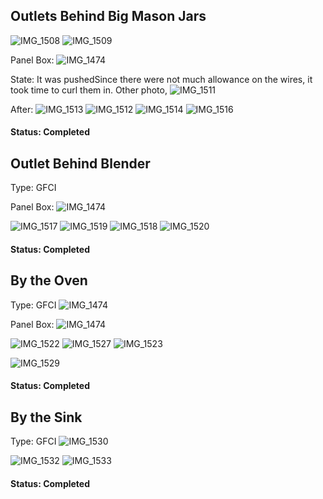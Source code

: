 


## Outlets Behind Big Mason Jars
![IMG_1508](https://github.com/United-Home/125-Frederick/assets/61100293/b2a781a4-b9fe-419d-832c-db100e02585f)
![IMG_1509](https://github.com/United-Home/125-Frederick/assets/61100293/1d672324-36a8-4704-b41a-5e827410f91b)

Panel Box:
![IMG_1474](https://github.com/United-Home/125-Frederick/assets/61100293/73bda54f-c50c-46b1-ab1c-555020423648)

State: It was pushedSince there were not much allowance on the wires, it took time to curl them in. Other photo,
![IMG_1511](https://github.com/United-Home/125-Frederick/assets/61100293/24b8964a-b18b-47a7-a984-f0f2646021b0)


After:
![IMG_1513](https://github.com/United-Home/125-Frederick/assets/61100293/b3a0cd8c-3d7a-4fef-83ce-c0036d15d6b8)
![IMG_1512](https://github.com/United-Home/125-Frederick/assets/61100293/f997213c-6d1f-49ac-9e83-7bf6e74cb8ca)
![IMG_1514](https://github.com/United-Home/125-Frederick/assets/61100293/76c91347-645f-4f56-ad53-f4aa39b64114)
![IMG_1516](https://github.com/United-Home/125-Frederick/assets/61100293/7dfc4f26-2659-4ca6-8843-9a6359cc8d75)


#### Status: Completed

## Outlet Behind Blender

Type: GFCI

Panel Box: ![IMG_1474](https://github.com/United-Home/125-Frederick/assets/61100293/a013acca-afdd-4752-a664-248ce66db947)

![IMG_1517](https://github.com/United-Home/125-Frederick/assets/61100293/099ca601-ae66-4ffa-adef-0f0f7fe96765)
![IMG_1519](https://github.com/United-Home/125-Frederick/assets/61100293/897276f0-256b-4d18-ad0b-bd82ea2c6778)
![IMG_1518](https://github.com/United-Home/125-Frederick/assets/61100293/8daff278-5e07-4f19-8da6-86d3781dd306)
![IMG_1520](https://github.com/United-Home/125-Frederick/assets/61100293/4d8719cc-4761-409b-8cdf-353c299db118)

#### Status: Completed

## By the Oven

Type: GFCI
![IMG_1474](https://github.com/United-Home/125-Frederick/assets/61100293/2974ef0d-bb2c-4fe1-bc82-6e0a6f8b11c4)

Panel Box:
![IMG_1474](https://github.com/United-Home/125-Frederick/assets/61100293/23aeaf11-76b6-4193-b464-3e699d65bccd)


![IMG_1522](https://github.com/United-Home/125-Frederick/assets/61100293/7a0eb49b-3435-4376-a68a-62f5c63e02ae)
![IMG_1527](https://github.com/United-Home/125-Frederick/assets/61100293/1b347904-f0e6-40ea-ab1a-c937dd75ca2e)
![IMG_1523](https://github.com/United-Home/125-Frederick/assets/61100293/5fe89531-25fb-4012-b1c1-3fc596150dc7)

![IMG_1529](https://github.com/United-Home/125-Frederick/assets/61100293/b6cd2e29-f0ba-4339-a145-24e92d0e20f4)

#### Status: Completed

## By the Sink

Type: GFCI
![IMG_1530](https://github.com/United-Home/125-Frederick/assets/61100293/199babeb-2b96-4c00-952c-d6ab8ccc32f5)

![IMG_1532](https://github.com/United-Home/125-Frederick/assets/61100293/c80a2cc9-14f8-4182-ba69-02ad42a02b67)
![IMG_1533](https://github.com/United-Home/125-Frederick/assets/61100293/99850546-4597-42b3-8ee1-8da3e68437c8)


#### Status: Completed
